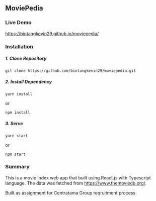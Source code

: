 
## MoviePedia
### Live Demo
https://bintangkevin29.github.io/moviepedia/

### Installation
##### 1. Clone Repository

    git clone https://github.com/bintangkevin29/moviepedia.git

##### 2. Install Dependency

    yarn install

or

    npm install

##### 3. Serve
    yarn start
  or

    npm start

### Summary
This is a movie index web app that built using React.js with Typescript language. The data was fetched from https://www.themoviedb.org/.

Built as assignment for Centratama Group reqruitment process.